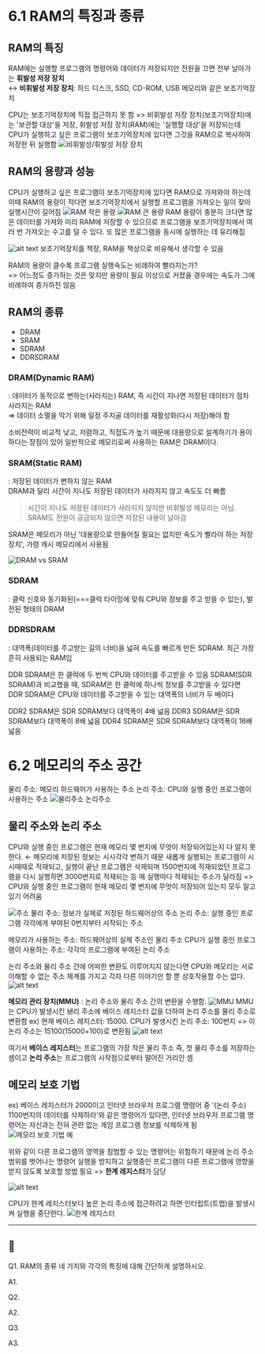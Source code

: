 # 6.1 RAM의 특징과 종류
## RAM의 특징
RAM에는 실행할 프로그램의 명령어와 데이터가 저장되지만 전원을 끄면 전부 날아가는 **휘발성 저장 장치**\
↔ **비휘발성 저장 장치**: 하드 디스크, SSD, CD-ROM, USB 메모리와 같은 보조기억장치

CPU는 보조기억장치에 직접 접근하지 못 함
=> 비휘발성 저장 장치(보조기억장치)에는 '보관할 대상'을 저장, 휘발성 저장 장치(RAM)에는 '실행할 대상'을 저장되는데 CPU가 실행하고 싶은 프로그램이 보조기억장치에 있다면 그것을 RAM으로 복사하여 저장한 뒤 실행함
![비휘발성/휘발성 저장 장치](image.png)


## RAM의 용량과 성능
CPU가 실행하고 싶은 프로그램이 보조기억장치에 있다면 RAM으로 가져와야 하는데 이때 RAM의 용량이 적다면 보조기억장치에서 실행할 프로그램을 가져오는 일이 잦아 실행시간이 길어짐
![RAM 작은 용량](image-1.png)
![RAM 큰 용량](image-2.png)
RAM 용량이 충분히 크다면 많은 데이터를 가져와 미리 RAM에 저장할 수 있으므로 프로그램을 보조기억장치에서 여러 번 가져오는 수고를 덜 수 있다. 또 많은 프로그램을 동시에 실행하는 데 유리해짐

![alt text](image-3.png)
보조기억장치를 책장, RAM을 책상으로 비유해서 생각할 수 있음

RAM의 용량이 클수록 프로그램 실행속도는 비례하여 빨라지는가?\
=> 어느정도 증가하는 것은 맞지만 용량이 필요 이상으로 커졌을 경우에는 속도가 그에 비례하여 증가하진 않음

## RAM의 종류
- DRAM
- SRAM
- SDRAM
- DDRSDRAM

### DRAM(Dynamic RAM)
: 데이터가 동적으로 변하는(사라지는) RAM, 즉 시간이 지나면 저장된 데이터가 점차 사라지는 RAM\
=> 데이터 소멸을 막기 위해 일정 주지골 데이터를 재활성화(다시 저장)해야 함

소비전력이 비교적 낮고, 저렴하고, 직접도가 높기 때문에 대용량으로 설계하기가 용이하다는 장점이 있어 일반적으로 메모리로써 사용하는 RAM은 DRAM이다.

### SRAM(Static RAM)
: 저장된 데이터가 변하지 않는 RAM\
DRAM과 달리 시간이 지나도 저장된 데이터가 사라지지 않고 속도도 더 빠름
> 시간이 지나도 저장된 데이터가 사라지지 않지만 비휘발성 메모리는 아님. SRAM도 전원이 공금되지 않으면 저장된 내용이 날아감

SRAM은 메모리가 아닌 '대용량으로 만들어질 필요는 없지만 속도가 빨라야 하는 저장 장치', 가령 캐시 메모리에서 사용됨

![DRAM vs SRAM](image-4.png)

### SDRAM
: 클럭 신호와 동기화된(===클럭 타이밍에 맞춰 CPU와 정보를 주고 받을 수 있는), 발전된 형태의 DRAM

### DDRSDRAM
: 대역폭(데이터를 주고받는 길의 너비)을 넓혀 속도를 빠르게 만든 SDRAM. 최근 가장 흔히 사용되는 RAM임

DDR SDRAM은 한 클럭에 두 번씩 CPU와 데이터를 주고받을 수 있음
SDRAM(SDR SDRAM)과 비교했을 때, SDRAM은 한 클럭에 하나씩 정보를 주고받을 수 있다면 DDR SDRAM은 CPU와 데이터를 주고받을 수 있는 대역폭의 너비가 두 배이다

DDR2 SDRAM은 SDR SDRAM보다 대역폭이 4배 넓음
DDR3 SDRAM은 SDR SDRAM보다 대역폭이 8배 넓음
DDR4 SDRAM은 SDR SDRAM보다 대역폭이 16배 넓음

# 6.2 메모리의 주소 공간
물리 주소: 메모리 하드웨어가 사용하는 주소
논리 주소: CPU와 실행 중인 프로그램이 사용하는 주소
![물리주소 논리주소](image-5.png)

## 물리 주소와 논리 주소
CPU와 실행 중인 프로그램은 현재 메모리 몇 번지에 무엇이 저장되어있는지 다 알지 못한다. ← 메모리에 저장된 정보는 시시각각 변하기 때문
새롭게 실행되는 프로그램이 시시때때로 적재되고, 실행이 끝난 프로그램은 삭제되며 1500번지에 적재되었던 프로그램을 다시 실행하면 3000번지로 적재되는 등 매 실행마다 적재되는 주소가 달라짐 => CPU와 실행 중인 프로그램이 현재 메모리 몇 번지에 무엇이 저장되어 있는지 모두 알고있기 어려움

![주소](image-6.png)
물리 주소: 정보가 실제로 저장된 하드웨어상의 주소
논리 주소: 실행 중인 프로그램 각각에게 부여된 0번지부터 시작되는 주소

메모리가 사용하는 주소: 하드웨어상의 실제 주소인 물리 주소
CPU가 실행 중인 프로그램이 사용하는 주소: 각각의 프로그램에 부여된 논리 주소

논리 주소와 물리 주소 간에 어떠한 변환도 이루어지지 않는다면 CPU와 메모리는 서로 이해할 수 없는 주소 체계를 가지고 각자 다른 이야기만 할 뿐 상호작용할 수는 없다.
![alt text](image-7.png)

**메모리 관리 장치(MMU)** : 논리 주소와 물리 주소 간의 변환을 수행함.
![ MMU](image-8.png)
MMU는 CPU가 발생시킨 놴리 주소에 베이스 레지스터 값을 더하여 논리 주소를 물리 주소로 변환함
ex) 현재 베이스 레지스터: 15000. CPU가 발생시킨 논리 주소: 100번지 => 이 논리 주소는 15100(15000+100)로 변환됨
![alt text](image-9.png)

여기서 **베이스 레지스터**는 프로그램의 가장 작은 물리 주소 즉, 첫 물리 주소를 저장하는 셈이고 **논리 주소**는 프로그램의 시작점으로부터 떨어진 거리인 셈

## 메모리 보호 기법
ex) 베이스 레지스터가 2000이고 인터넷 브라우저 프로그램 명령어 중 '(논리 주소) 1100번지의 데이터를 삭제하라'와 같은 명령어가 있다면, 인터넷 브라우저 프로그램 명령어는 자신과는 전혀 관련 없는 게임 프로그램 정보를 삭제하게 됨
![메모리 보호 기법 예](image-11.png)

위와 같이 다른 프로그램의 영역을 침범할 수 있는 명령어는 위험하기 때문에 논리 주소 범위를 벗어나는 명령어 실행을 방지하고 실행중인 프로그램이 다른 프로그램에 영향을 받지 않도록 보호할 방법 필요 => **한계 레지스터**가 담당

![alt text](image-12.png)

CPU가 한계 레지스터보다 높은 논리 주소에 접근하려고 하면 인터럽트(트랩)을 발생시켜 실행을 중단한다.
![한계 레지스터](image-10.png)

---

## 📖

Q1. RAM의 종류 네 가지와 각각의 특징에 대해 간단하게 설명하시오.

A1. 

Q2. 

A2. 

Q3. 

A3. 
